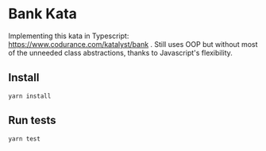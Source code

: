 # Bank Kata

Implementing this kata in Typescript: https://www.codurance.com/katalyst/bank . Still uses OOP but without most of the unneeded class abstractions, thanks to Javascript's flexibility.

## Install

```
yarn install
```

## Run tests

```
yarn test
```
